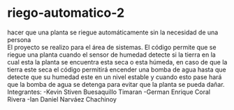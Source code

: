 # riego-automatico-2
hacer que una planta se riegue automáticamente sin la necesidad de una persona  
El proyecto se realizo para el área de sistemas. 
El código permite que se riegue una planta cuando el sensor de humedad detecte si la tierra en la cual esta la planta se encuentra esta seca o esta húmeda, en caso de que la tierra este seca el código permitirá encender una bomba de agua hasta que detecte que su humedad este en un nivel estable y cuando esto pase hará que la bomba de agua se detenga para evitar que la planta se pueda dañar.
Integrantes:
-Kevin Stiven Buesaquillo Timaran 
-German Enrique Coral Rivera
-Ian Daniel Narváez Chachinoy 
